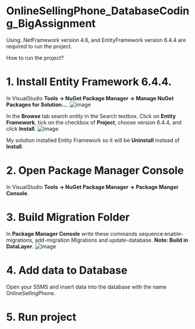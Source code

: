 # OnlineSellingPhone_DatabaseCoding_BigAssignment
Using .NetFramework version 4.6, and EntityFramework version 6.4.4 are required to run the project.

How to run the project?
# **1. Install Entity Framework 6.4.4**.
In VisualStudio **Tools -> NuGet Package Manager -> Manage NuGet Packages for Solution...**.
![image](https://github.com/DNhat283N/OnlineSellingPhone_DatabaseCoding_BigAssignment/assets/112379980/7cffb516-d988-4e4b-a078-ec8dc94b447d)

In the **Browse** tab search _entity_ in the Search textbox.
Click on **Entity Framework**, tick on the checkbox of **Project**, choose version 6.4.4, and click **Install**. 
![image](https://github.com/DNhat283N/OnlineSellingPhone_DatabaseCoding_BigAssignment/assets/112379980/c3041886-0b55-433c-ac72-d986888fa006)

My solution installed Entity Framework so it will be **Uninstall** instead of **Install**.  
# **2. Open Package Manager Console**
In VisualStudio **Tools -> NuGet Package Manager -> Package Manger Console**.   
# **3. Build Migration Folder**
In **Package Manager Console** write these commands sequence:enable-migrations, add-migration Migrations and update-database.
**Note: Build in DataLayer**.
![image](https://github.com/DNhat283N/OnlineSellingPhone_DatabaseCoding_BigAssignment/assets/112379980/53bef44a-caf9-4163-a78b-d64cded9d146)

# **4. Add data to Database**
 Open your SSMS and insert data into the database with the name OnlineSellingPhone.    
# **5. Run project**
